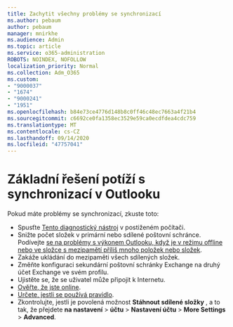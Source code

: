 ```yaml
---
title: Zachytit všechny problémy se synchronizací
ms.author: pebaum
author: pebaum
manager: mnirkhe
ms.audience: Admin
ms.topic: article
ms.service: o365-administration
ROBOTS: NOINDEX, NOFOLLOW
localization_priority: Normal
ms.collection: Adm_O365
ms.custom:
- "9000037"
- "1674"
- "9000241"
- "1951"
ms.openlocfilehash: b84e73ce4776d148b8c0ff46c48ec7663a4f21b4
ms.sourcegitcommit: c6692ce0fa1358ec3529e59ca0ecdfdea4cdc759
ms.translationtype: MT
ms.contentlocale: cs-CZ
ms.lasthandoff: 09/14/2020
ms.locfileid: "47757041"
---
```

# <a name="basic-outlook-sync-troubleshooting"></a>Základní řešení potíží s synchronizací v Outlooku

Pokud máte problémy se synchronizací, zkuste toto:

- Spusťte [Tento diagnostický nástroj](https://aka.ms/sara-outlooksendreceive) v postiženém počítači.
- Snižte počet složek v primární nebo sdílené poštovní schránce. Podívejte [se na problémy s výkonem Outlooku, když je v režimu offline nebo ve složce s mezipamětí příliš mnoho položek nebo složek](https://support.microsoft.com/help/2768656/outlook-performance-issues-when-there-are-too-many-items-or-folders-in).
- Zakáže ukládání do mezipaměti všech sdílených složek.
- Změňte konfiguraci sekundární poštovní schránky Exchange na druhý účet Exchange ve svém profilu.
- Ujistěte se, že se uživatel může připojit k Internetu. 
- [Ověřte, že jste online](https://support.office.com/article/2460e4a8-16c7-47fc-b204-b1549275aac9).
- [Určete, jestli se používá pravidlo](https://support.office.com/article/C24F5DEA-9465-4DF4-AD17-A50704D66C59).
- Zkontrolujte, jestli je povolená možnost **Stáhnout sdílené složky** , a to tak, že přejdete **na nastavení**  >  **účtu**  >  **Nastavení účtu**  >  **More Settings**  >  **Advanced**.
